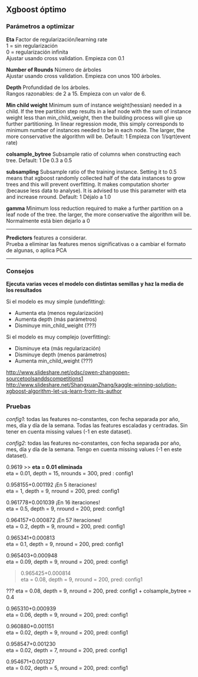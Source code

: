 ## Xgboost óptimo

### Parámetros a optimizar

**Eta** Factor de regularización/learning rate  
1 = sin regularización   
0 = regularización infinita  
Ajustar usando cross validation. Empieza con 0.1

**Number of Rounds** Número de árboles  
Ajustar usando cross validation. Empieza con unos 100 árboles.  

**Depth** Profundidad de los árboles.  
Rangos razonables: de 2 a 15. Empieza con un valor de 6.  

**Min child weight**  Minimum sum of instance weight(hessian) needed in a child. If the tree partition step results in a leaf node with the sum of instance weight less than min_child_weight, then the building process will give up further partitioning. In linear regression mode, this simply corresponds to minimum number of instances needed to be in each node. The larger, the more conservative the algorithm will be. Default: 1
Empieza con 1/sqrt(event rate)  

**colsample_bytree** Subsample ratio of columns when constructing each tree. Default: 1 
De 0.3 a 0.5  

**subsampling** Subsample ratio of the training instance. Setting it to 0.5 means that xgboost randomly collected half of the data instances to grow trees and this will prevent overfitting. It makes computation shorter (because less data to analyse). It is advised to use this parameter with eta and increase nround. Default: 1
Déjalo a 1.0  

**gamma**  Minimum loss reduction required to make a further partition on a leaf node of the tree. the larger, the more conservative the algorithm will be.  
Normalmente está bien dejarlo a 0  

---

**Predictors** features a considerar.  
Prueba a eliminar las features menos significativas o a cambiar el formato de algunas, o aplica PCA  

---

### Consejos

**Ejecuta varias veces el modelo con distintas semillas y haz la media de los resultados**

Si el modelo es muy simple (undefitting):
- Aumenta eta (menos regularización)
- Aumenta depth (más parámetros)
- Disminuye min_child_weight (???)

Si el modelo es muy complejo (overfitting):
- Disminuye eta (más regularización)
- Disminuye depth (menos parámetros)
- Aumenta min_child_weight (???)

http://www.slideshare.net/odsc/owen-zhangopen-sourcetoolsanddscompetitions1
http://www.slideshare.net/ShangxuanZhang/kaggle-winning-solution-xgboost-algorithm-let-us-learn-from-its-author


### Pruebas

*config1*: todas las features no-constantes, con fecha separada por año, mes, día y día de la semana. Todas las features escaladas y centradas. Sin tener en cuenta missing values (-1 en este dataset).

*config2*: todas las features no-constantes, con fecha separada por año, mes, día y día de la semana. Tengo en cuenta missing values (-1 en este dataset).

 
0.9619 >> **eta = 0.01 eliminada**   
eta = 0.01, depth = 15, nrounds = 300, pred : config1  

0.958155+0.001192  ¡En 5 iteraciones!  
eta = 1, depth = 9, nround = 200, pred: config1  

0.961778+0.001039  ¡En 16 iteraciones!  
eta = 0.5, depth = 9, nround = 200, pred: config1  

0.964157+0.000872  ¡En 57 iteraciones!  
eta = 0.2, depth = 9, nround = 200, pred: config1  

0.965341+0.000813  
eta = 0.1, depth = 9, nround = 200, pred: config1  

0.965403+0.000948  
eta = 0.09, depth = 9, nround = 200, pred: config1  

> 0.965425+0.000814  
> eta = 0.08, depth = 9, nround = 200, pred: config1  

???
eta = 0.08, depth = 9, nround = 200, pred: config1 + colsample_bytree = 0.4

0.965310+0.000939  
eta = 0.06, depth = 9, nround = 200, pred: config1  

0.960880+0.001151  
eta = 0.02, depth = 9, nround = 200, pred: config1  

0.958547+0.001230  
eta = 0.02, depth = 7, nround = 200, pred: config1  

0.954671+0.001327  
eta = 0.02, depth = 5, nround = 200, pred: config1  

